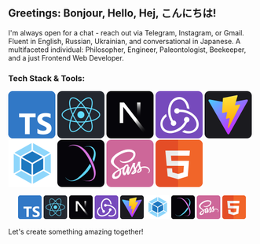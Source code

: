 ## Greetings: Bonjour, Hello, Hej, こんにちは!
I'm always open for a chat - reach out via Telegram, Instagram, or Gmail. Fluent in English, Russian, Ukrainian, and conversational in Japanese. A multifaceted individual: Philosopher, Engineer, Paleontologist, Beekeeper, and a just Frontend Web Developer.

### Tech Stack & Tools:
![TypeScript](./icons/ts.svg) ![React](./icons/react.svg) ![NextJS](./icons/nextjs.svg) ![Redux](./icons/redux.svg) ![Vite](./icons/vite.svg) ![Webpack](./icons/webpack.svg) ![StyleX](./icons/stylex.svg) ![SASS](./icons/sass.svg) ![HTML5](./icons/html.svg)

<p align="center">
    <img src="./icons/ts.svg" title="TypeScript" height=48/>
    <img src="./icons/react.svg" height=48/>
    <img src="./icons/nextjs.svg" height=48/>
    <img src="./icons/redux.svg" height=48/>
    <img src="./icons/vite.svg" height=48/>
    <img src="./icons/webpack.svg" height=48/>
    <img src="./icons/stylex.svg" height=48/>
    <img src="./icons/sass.svg" height=48/>
    <img src="./icons/html.svg" height=48/>
</p>

Let's create something amazing together!
